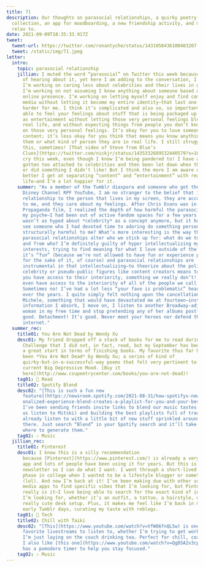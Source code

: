 ```yaml
---
title: 71
description: Our thoughts on parasocial relationships, a quirky poetry
  collection, an app for moodboarding, a new friendship activity, and music to
  relax to.
date: 2021-09-09T18:35:33.917Z
tweet:
  tweet-url: https://twitter.com/ronantyche/status/1431058436100403207
  tweet: /static/img/71.jpeg
letter:
  intro:
    topic: parasocial relationship
    jillian: I muted the word “parasocial” on Twitter this week because I’m so tired
      of hearing about it, yet here I am adding to the conversation, I guess.
      I’m working on caring less about celebrities and their lives in general.
      I’m working on not assuming I know anything about someone based on their
      online presence. I’m working on letting myself enjoy and find comfort in
      media without letting it become my entire identity—that last one’s a bit
      harder for me. I think it’s complicated and also so, so important to be
      able to feel your feelings about stuff that is being packaged up for you
      as entertainment without letting those very personal feelings bleed into
      real life, and without expecting things from people you don’t know based
      on those very personal feelings. It’s okay for you to love someone’s
      content; it’s less okay for you think that means you know anything about
      them or what kind of person they are in real life. I still struggle with
      this, sometimes! [That video of Steve from Blue’s
      Clues](https://twitter.com/nickjr/status/1435332689532440579?s=10) made me
      cry this week, even though I know I’m being pandered to! I have absolutely
      gotten too attached to celebrities and then been let down when they said
      or did something I didn’t like! But I think the more I am aware of it, the
      better I get at separating “content” and “entertainment” with real
      life—and I’m a lot happier for it.
    summer: "As a member of the Tumblr diaspora and someone who got their start in
      Disney Channel RPF YouTube, I am no stranger to the belief that I have a
      relationship to the person that lives in my screen, they are accountable
      to me, and they care about my feelings. After Chris Evans was in a Zionist
      Propaganda film, I realized the depth of how harmful the parasocial was to
      my psyche—I had been out of active fandom spaces for a few years and
      wasn’t as hyped about *celebrity* as a concept anymore, but it hurt? to
      see someone who I had devoted time to adoring do something personally and
      structurally harmful to me? What’s more interesting is the way that
      parasocial relationships alter who we stick up for: what do we tolerate,
      and from who? I’m definitely guilty of hyper intellectualizing my
      interests, trying to find meaning for what I love outside of the fact that
      it’s “fun” (because we’re not allowed to have fun or experience pleasure
      for the sake of it, of course) and parasocial relationships are
      instrumental in that intellectualizing—to theorize about the politics of
      celebrity or pseudo-public figures like content creators means to believe
      you have access to their interiority, something we really don’t! Do we
      even have access to the interiority of all of the people we call friends?
      Sometimes no! I’ve had a lot less “your fave is problematic” heartbreaks
      over the years. I quite simply felt nothing upon the cancellation of Lea
      Michele, something that would have devastated me at fourteen—instead, it’s
      information I absorb, I move on, I listen to another Broadway-adjacent
      woman in my free time and stop pretending any of her albums post-Glee were
      good. Detachment! It’s good. Never meet your heroes nor defend them on the
      internet."
  summer_rec:
    title01: You Are Not Dead by Wendy Xu
    desc01: My friend dropped off a stack of books for me to read during the Sealey
      Challenge that I did not, in fact, read, but my September has been off to
      a great start in terms of finishing books. My favorite thus far has
      been *You Are Not Dead* by Wendy Xu; a series of kind of
      quirky-but-in-a-successful-way poems that felt very pertinent to my
      current Big Depressive Mood. [Buy it
      here](http://www.csupoetrycenter.com/books/you-are-not-dead)!
    tag01: 📖 Read
    title02: Spotify Blend
    desc02: "[This is such a fun new
      feature](https://newsroom.spotify.com/2021-08-31/how-spotifys-newest-pers\
      onalized-experience-blend-creates-a-playlist-for-you-and-your-bestie/)!
      I’ve been sending friends invite links to blend our music tastes (many of
      us listen to Mitski) and building the best playlists full of tracks I
      already listen to with a little bit of new stuff sprinkled around in
      there. Just search “Blend” in your Spotify search and it’ll take you to
      where to generate them."
    tag02: 🎶 Music
  jillian_rec:
    title01: Pinterest
    desc01: I know this is a silly recommendation
      because [Pinterest](https://www.pinterest.com/) is already a very popular
      app and lots of people have been using it for years. But this is my
      newsletter so I can do what I want. I went through a short-lived Pinterest
      phase in college when I wanted to be a lifestyle blogger or something
      (lol). And now I’m back at it! I’ve been making due with other social
      media apps to find specific vibes that I’m looking for, but Pinterest
      really is it—I love being able to search for the exact kind of inspiration
      I’m looking for, whether it’s an outfit, a tattoo, a hairstyle, or a
      really cute desk setup. Plus, it makes me feel like I’m back in my super
      early Tumblr days, curating my taste with reblogs.
    tag01: 📱 Tech
    title02: Chill with Taiki
    desc02: "[This](https://www.youtube.com/watch?v=VfW86fnQL5w) is one of my
      favorite livestreams to listen to, whether I’m trying to get work done or
      I’m just laying on the couch drinking tea. Perfect for chill, cozy vibes.
      I also like [this one](https://www.youtube.com/watch?v=QgD5A2v3cp0), which
      has a pomodoro timer to help you stay focused."
    tag02: 🎶 Music
---
```

